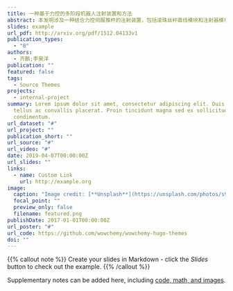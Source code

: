 ```yaml
---
title: 一种基于力控的多阶段机器人注射装置和方法
abstract: 本发明涉及一种结合力控伺服推杆的注射装置，包括滚珠丝杆直线模块和注射器模块，滚珠丝杆直线模块包括伺服电机、直线模组和滑块，伺服电机连接直线模组，伺服电机的输出端固定在直线模组内，伺服电机的输出端连接滑块；注射器模块包括力控伺服推杆、注射器、活塞柄槽、底座和连接台，力控伺服推杆的输出端、活塞柄槽和注射器依次连接，力控伺服推杆的固定端和注射器的空筒均固定连接底座，活塞柄槽连接注射器的活塞柄，并可移动地安装在底座内，活塞柄槽与底座的形状相配合，底座的底端通过连接台连接滑块。与现有技术相比，本发明将进针与注射阶段有效分离，具有控制稳定、准确可靠等优点。
slides: example
url_pdf: http://arxiv.org/pdf/1512.04133v1
publication_types:
  - "8"
authors:
  - 齐鹏;李昊洋
publication: ""
featured: false
tags:
  - Source Themes
projects:
  - internal-project
summary: Lorem ipsum dolor sit amet, consectetur adipiscing elit. Duis posuere
  tellus ac convallis placerat. Proin tincidunt magna sed ex sollicitudin
  condimentum.
url_dataset: "#"
url_project: ""
publication_short: ""
url_source: "#"
url_video: "#"
date: 2019-04-07T00:00:00Z
url_slides: ""
links:
  - name: Custom Link
    url: http://example.org
image:
  caption: "Image credit: [**Unsplash**](https://unsplash.com/photos/s9CC2SKySJM)"
  focal_point: ""
  preview_only: false
  filename: featured.png
publishDate: 2017-01-01T00:00:00Z
url_poster: "#"
url_code: https://github.com/wowchemy/wowchemy-hugo-themes
doi: ""
---
```


{{% callout note %}}
Create your slides in Markdown - click the *Slides* button to check out the example.
{{% /callout %}}

Supplementary notes can be added here, including [code, math, and images](https://wowchemy.com/docs/writing-markdown-latex/).
